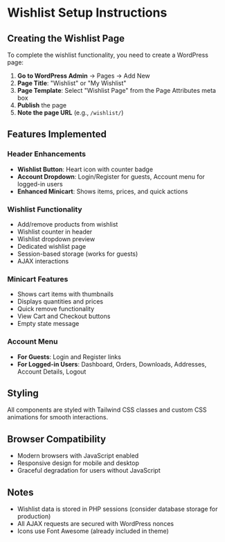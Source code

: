 # Wishlist Setup Instructions

## Creating the Wishlist Page

To complete the wishlist functionality, you need to create a WordPress page:

1. **Go to WordPress Admin** → Pages → Add New
2. **Page Title**: "Wishlist" or "My Wishlist"
3. **Page Template**: Select "Wishlist Page" from the Page Attributes meta box
4. **Publish** the page
5. **Note the page URL** (e.g., `/wishlist/`)

## Features Implemented

### Header Enhancements

- **Wishlist Button**: Heart icon with counter badge
- **Account Dropdown**: Login/Register for guests, Account menu for logged-in users
- **Enhanced Minicart**: Shows items, prices, and quick actions

### Wishlist Functionality

- Add/remove products from wishlist
- Wishlist counter in header
- Wishlist dropdown preview
- Dedicated wishlist page
- Session-based storage (works for guests)
- AJAX interactions

### Minicart Features

- Shows cart items with thumbnails
- Displays quantities and prices
- Quick remove functionality
- View Cart and Checkout buttons
- Empty state message

### Account Menu

- **For Guests**: Login and Register links
- **For Logged-in Users**: Dashboard, Orders, Downloads, Addresses, Account Details, Logout

## Styling

All components are styled with Tailwind CSS classes and custom CSS animations for smooth interactions.

## Browser Compatibility

- Modern browsers with JavaScript enabled
- Responsive design for mobile and desktop
- Graceful degradation for users without JavaScript

## Notes

- Wishlist data is stored in PHP sessions (consider database storage for production)
- All AJAX requests are secured with WordPress nonces
- Icons use Font Awesome (already included in theme)
